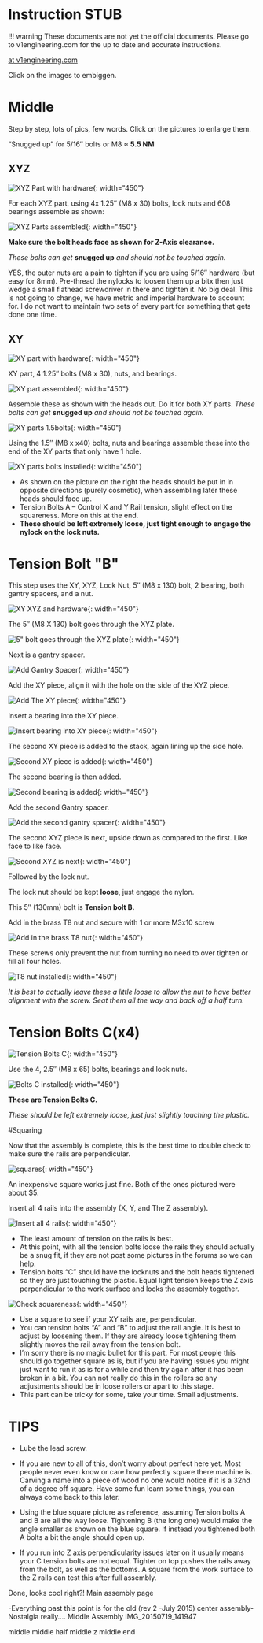 # Instruction STUB

!!! warning
    These documents are not yet the official documents. Please go to v1engineering.com for the up to date and accurate
    instructions.

[at v1engineering.com](https://www.v1engineering.com/assemble/middle/)

Click on the images to embiggen.

# Middle
Step by step, lots of pics, few words. Click on the pictures to enlarge them.

“Snugged up” for 5/16″ bolts or M8 ≈ **5.5 NM**

## XYZ 

![XYZ Part with hardware](https://www.v1engineering.com/wp-content/uploads/2018/10/IMG_20181030_1556122.jpg){: width="450"}


For each XYZ part, using 4x 1.25″ (M8 x 30) bolts, lock nuts and 608 bearings assemble as shown:

![XYZ Parts assembled](https://www.v1engineering.com/wp-content/uploads/2018/10/IMG_20181030_1616102.jpg){: width="450"}


**Make sure the bolt heads face as shown for Z-Axis clearance.**

*These bolts can get* **snugged up** *and should not be touched again.*

YES, the outer nuts are a pain to tighten if you are using 5/16″ hardware (but easy for 8mm).  Pre-thread the nylocks to loosen them up a bitx then just wedge a small flathead screwdriver in there and tighten it. No big deal. This is not going to change, we have metric and imperial hardware to account for. I do not want to maintain two sets of every part for something that gets done one time.
 

## XY

![XY part with hardware](https://www.v1engineering.com/wp-content/uploads/2018/10/IMG_20181030_1557382.jpg){: width="450"}

XY part, 4 1.25″ bolts (M8 x 30), nuts, and bearings.

![XY part assembled](https://www.v1engineering.com/wp-content/uploads/2018/10/IMG_20181030_1616412.jpg){: width="450"}

Assemble these as shown with the heads out.
Do it for both XY parts.
*These bolts can get* **snugged up** *and should not be touched again.*
 

![XY parts 1.5bolts](https://www.v1engineering.com/wp-content/uploads/2018/10/IMG_20181030_1626022.jpg){: width="450"}
	
Using the 1.5″ (M8 x x40) bolts, nuts and bearings assemble these into the end of the XY parts that only have 1 hole.

![XY parts bolts installed](https://www.v1engineering.com/wp-content/uploads/2018/10/IMG_20181030_163158.jpg){: width="450"}

- As shown on the picture on the right the heads should be put in in opposite directions (purely cosmetic), when assembling later these heads should face up.
- Tension Bolts A – Control X and Y Rail tension, slight effect on the squareness. More on this at the end.
- **These should be left extremely loose, just tight enough to engage the nylock on the lock nuts.**
 

# Tension Bolt "B"
	
This step uses the XY, XYZ, Lock Nut, 5″ (M8 x 130) bolt, 2 bearing, both gantry spacers, and a nut.

![XY XYZ and hardware](https://www.v1engineering.com/wp-content/uploads/2018/10/IMG_20181030_1638362.jpg){: width="450"}

The 5″ (M8 X 130) bolt goes through the XYZ plate.

![5" bolt goes through the XYZ plate](https://www.v1engineering.com/wp-content/uploads/2018/10/IMG_20181030_1639302.jpg){: width="450"}

Next is a gantry spacer.

![Add Gantry Spacer](https://www.v1engineering.com/wp-content/uploads/2018/10/IMG_20181030_1640182.jpg){: width="450"}
	
Add the XY piece, align it with the hole on the side of the XYZ piece.

![Add The XY piece](https://www.v1engineering.com/wp-content/uploads/2018/10/IMG_20181030_1646402.jpg){: width="450"}

Insert a bearing into the XY piece.

![Insert bearing into XY piece](https://www.v1engineering.com/wp-content/uploads/2018/10/IMG_20181030_1648012.jpg){: width="450"}

The second XY piece is added to the stack, again lining up the side hole.

![Second XY piece is added](https://www.v1engineering.com/wp-content/uploads/2018/10/IMG_20181030_1649142.jpg){: width="450"}

The second bearing is then added.

![Second bearing is added](https://www.v1engineering.com/wp-content/uploads/2018/10/IMG_20181030_1652502.jpg){: width="450"}

Add the second Gantry spacer.

![Add the second gantry spacer](https://www.v1engineering.com/wp-content/uploads/2018/10/IMG_20181030_1653542.jpg){: width="450"}

The second XYZ piece is next, upside down as compared to the first. Like face to like face.

![Second XYZ is next](https://www.v1engineering.com/wp-content/uploads/2018/10/IMG_20181030_1655532.jpg){: width="450"}

Followed by the lock nut.

The lock nut should be kept **loose**, just engage the nylon.

This 5″ (130mm) bolt is **Tension bolt B.**
 

Add in the brass T8 nut and secure with 1 or more M3x10 screw

![Add in the brass T8 nut](https://www.v1engineering.com/wp-content/uploads/2018/10/IMG_20181030_165915.jpg){: width="450"}

These screws only prevent the nut from turning no need to over tighten or fill all four holes.

![T8 nut installed](https://www.v1engineering.com/wp-content/uploads/2018/10/IMG_20181030_1700362.jpg){: width="450"}

*It is best to actually leave these a little loose to allow the nut to have better alignment with the screw. Seat them all the way and back off a half turn.*


# Tension Bolts C(x4)

![Tension Bolts C](https://www.v1engineering.com/wp-content/uploads/2018/10/IMG_20181030_1712022.jpg){: width="450"}

Use the 4, 2.5″ (M8 x 65) bolts, bearings and lock nuts.

![Bolts C installed](https://www.v1engineering.com/wp-content/uploads/2018/10/IMG_20181030_1828372-1.jpg){: width="450"}

**These are Tension Bolts C.**

*These should be left extremely loose, just just slightly touching the plastic.*
 

#Squaring

Now that the assembly is complete, this is the best time to double check to make sure the rails are perpendicular.


![squares](https://www.v1engineering.com/wp-content/uploads/2015/07/IMG_20160527_131137.jpg){: width="450"}

An inexpensive square works just fine. Both of the ones pictured were about $5.
 

 	

Insert all 4 rails into the assembly  (X, Y, and The Z assembly).

![Insert all 4 rails](https://www.v1engineering.com/wp-content/uploads/2018/10/IMG_20181030_1748442.jpg){: width="450"}

- The least amount of tension on the rails is best.
- At this point, with all the tension bolts loose the rails they should actually be a snug fit, if they are not post some pictures in the forums so we can help.
- Tension bolts “C” should have the locknuts and the bolt heads tightened so they are just touching the plastic. Equal light tension keeps the Z axis perpendicular to the work surface and locks the assembly together.

![Check squareness](https://www.v1engineering.com/wp-content/uploads/2018/10/IMG_20181030_174730.jpg){: width="450"}

- Use a square to see if your XY rails are, perpendicular.
- You can tension bolts “A” and “B” to adjust the rail angle. It is best to adjust by loosening them. If they are already loose tightening them slightly moves the rail away from the tension bolt.
- I’m sorry there is no magic bullet for this part. For most people this should go together square as is, but if you are having issues you might just want to run it as is for a while and then try again after it has been broken in a bit. You can not really do this in the rollers so any adjustments should be in loose rollers or apart to this stage.
- This part can be tricky for some, take your time. Small adjustments.

# TIPS

- Lube the lead screw.

- If you are new to all of this, don’t worry about perfect here yet. Most people never even know or care how perfectly square there machine is. Carving a name into a piece of wood no one would notice if it is a 32nd of a degree off square. Have some fun learn some things, you can always come back to this later.

- Using the blue square picture as reference, assuming Tension bolts A and B are all the way loose. Tightening B (the long one) would make the angle smaller as shown on the blue square. If instead you tightened both A bolts a bit the angle should open up.

- If you run into Z axis perpendicularity issues later on it usually means your C tension bolts are not equal. Tighter on top pushes the rails away from the bolt, as well as the bottoms. A square from the work surface to the Z rails can test this after full assembly.

 

Done, looks cool right?!
Main assembly page

 

 

 

 

-Everything past this point is for the old (rev 2 -July 2015) center assembly- Nostalgia really….
Middle Assembly
IMG_20150719_141947

middle middle half middle z middle end
